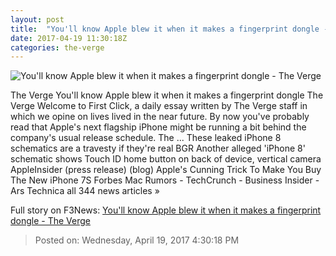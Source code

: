 ```yaml
---
layout: post
title:  "You'll know Apple blew it when it makes a fingerprint dongle - The Verge"
date: 2017-04-19 11:30:18Z
categories: the-verge
---
```


![You'll know Apple blew it when it makes a fingerprint dongle - The Verge](https://cdn0.vox-cdn.com/thumbor/vb5Rz0B9gwF7ei2iyEHXeG1iTIw=/0x155:1074x759/1600x900/cdn0.vox-cdn.com/uploads/chorus_image/image/54334847/iphone_fingerprint_dongle.0.jpg)

The Verge You'll know Apple blew it when it makes a fingerprint dongle The Verge Welcome to First Click, a daily essay written by The Verge staff in which we opine on lives lived in the near future. By now you've probably read that Apple's next flagship iPhone might be running a bit behind the company's usual release schedule. The ... These leaked iPhone 8 schematics are a travesty if they're real BGR Another alleged 'iPhone 8' schematic shows Touch ID home button on back of device, vertical camera AppleInsider (press release) (blog) Apple's Cunning Trick To Make You Buy The New iPhone 7S Forbes Mac Rumors - TechCrunch - Business Insider - Ars Technica all 344 news articles »


Full story on F3News: [You'll know Apple blew it when it makes a fingerprint dongle - The Verge](http://www.f3nws.com/n/gXRPaC)

> Posted on: Wednesday, April 19, 2017 4:30:18 PM

